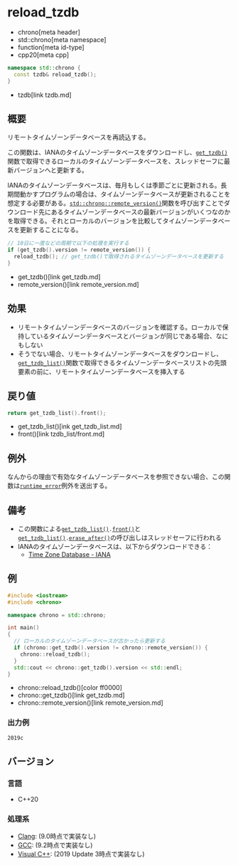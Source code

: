 # reload_tzdb
* chrono[meta header]
* std::chrono[meta namespace]
* function[meta id-type]
* cpp20[meta cpp]

```cpp
namespace std::chrono {
  const tzdb& reload_tzdb();
}
```
* tzdb[link tzdb.md]

## 概要
リモートタイムゾーンデータベースを再読込する。

この関数は、IANAのタイムゾーンデータベースをダウンロードし、[`get_tzdb()`](get_tzdb.md)関数で取得できるローカルのタイムゾーンデータベースを、スレッドセーフに最新バージョンへと更新する。

IANAのタイムゾーンデータベースは、毎月もしくは季節ごとに更新される。長期間動かすプログラムの場合は、タイムゾーンデータベースが更新されることを想定する必要がある。[`std::chrono::remote_version()`](remote_version.md)関数を呼び出すことでダウンロード先にあるタイムゾーンデータベースの最新バージョンがいくつなのかを取得できる。それとローカルのバージョンを比較してタイムゾーンデータベースを更新することになる。

```cpp
// 10日に一度などの周期で以下の処理を実行する
if (get_tzdb().version != remote_version()) {
  reload_tzdb(); // get_tzdb()で取得されるタイムゾーンデータベースを更新する
}
```
* get_tzdb()[link get_tzdb.md]
* remote_version()[link remote_version.md]


## 効果
- リモートタイムゾーンデータベースのバージョンを確認する。ローカルで保持しているタイムゾーンデータベースとバージョンが同じである場合、なにもしない
- そうでない場合、リモートタイムゾーンデータベースをダウンロードし、[`get_tzdb_list()`](get_tzdb_list.md)関数で取得できるタイムゾーンデータベースリストの先頭要素の前に、リモートタイムゾーンデータベースを挿入する


## 戻り値
```cpp
return get_tzdb_list().front();
```
* get_tzdb_list()[ink get_tzdb_list.md]
* front()[link tzdb_list/front.md]


## 例外
なんからの理由で有効なタイムゾーンデータベースを参照できない場合、この関数は[`runtime_error`](/reference/stdexcept.md)例外を送出する。


## 備考
- この関数による[`get_tzdb_list()`](get_tzdb_list.md)`.`[`front()`](tzdb_list/front.md)と[`get_tzdb_list()`](get_tzdb_list.md)`.`[`erase_after()`](tzdb_list/erase_after.md)の呼び出しはスレッドセーフに行われる
- IANAのタイムゾーンデータベースは、以下からダウンロードできる：
    - [Time Zone Database - IANA](https://www.iana.org/time-zones)


## 例
```cpp example
#include <iostream>
#include <chrono>

namespace chrono = std::chrono;

int main()
{
  // ローカルのタイムゾーンデータベースが古かったら更新する
  if (chrono::get_tzdb().version != chrono::remote_version()) {
    chrono::reload_tzdb();
  }
  std::cout << chrono::get_tzdb().version << std::endl;
}
```
* chrono::reload_tzdb()[color ff0000]
* chrono::get_tzdb()[link get_tzdb.md]
* chrono::remote_version()[link remote_version.md]

### 出力例
```
2019c
```

## バージョン
### 言語
- C++20

### 処理系
- [Clang](/implementation.md#clang): (9.0時点で実装なし)
- [GCC](/implementation.md#gcc): (9.2時点で実装なし)
- [Visual C++](/implementation.md#visual_cpp): (2019 Update 3時点で実装なし)
